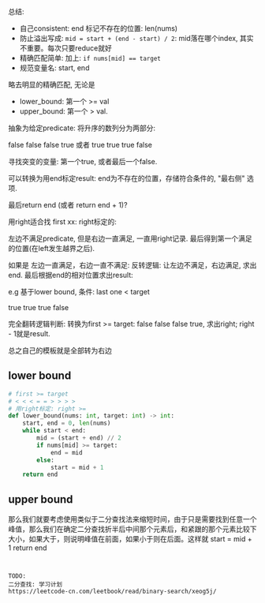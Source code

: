 

总结: 

*  自己consistent: end 标记不存在的位置: len(nums)
*  防止溢出写成: `mid = start + (end - start) / 2`: mid落在哪个index, 其实不重要。每次只要reduce就好
*  精确匹配简单: 加上: `if nums[mid] == target`
*  规范变量名: start, end

略去明显的精确匹配, 无论是

*  lower_bound: 第一个 >= val
*  upper_bound: 第一个 > val.

抽象为给定predicate: 将升序的数列分为两部分: 

false false false true 或者
true true true false

寻找突变的变量: 第一个true, 或者最后一个false.

可以转换为用end标定result: end为不存在的位置，存储符合条件的, "最右侧" 选项. 

最后return end (或者 return end + 1)?

用right适合找 first xx: right标定的: 

左边不满足predicate, 但是右边一直满足, 一直用right记录. 最后得到第一个满足的位置(在left发生越界之后).

如果是 左边一直满足，右边一直不满足: 反转逻辑: 让左边不满足，右边满足, 求出end. 最后根据end的相对位置求出result:

e.g 基于lower bound, 条件: last one < target

true true true false

完全翻转逻辑判断: 转换为first >= target: false false false true, 求出right; right - 1就是result.

总之自己的模板就是全部转为右边

## lower bound

```py
# first >= target
# < < < = = > > > > 
# 用right标定: right >= 
def lower_bound(nums: int, target: int) -> int:
    start, end = 0, len(nums)
    while start < end:
        mid = (start + end) // 2
        if nums[mid] >= target:
            end = mid
        else:
            start = mid + 1
    return end
```

## upper bound 
那么我们就要考虑使用类似于二分查找法来缩短时间，由于只是需要找到任意一个峰值，那么我们在确定二分查找折半后中间那个元素后，和紧跟的那个元素比较下大小，如果大于，则说明峰值在前面，如果小于则在后面。这样就
        start = mid + 1
return end
```


TODO: 
二分查找: 学习计划
https://leetcode-cn.com/leetbook/read/binary-search/xeog5j/